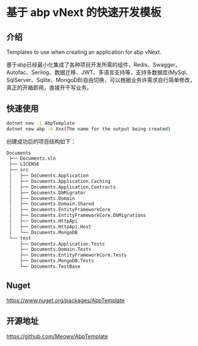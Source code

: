 # 基于 abp vNext 的快速开发模板

## 介绍

Templates to use when creating an application for abp vNext.

基于abp已经最小化集成了各种项目开发所需的组件，Redis、Swagger、Autofac、Serilog、数据迁移、JWT、多语言支持等，支持多数据库(MySql、SqlServer、Sqlite、MongoDB)自由切换，可以根据业务许需求自行简单修改，真正的开箱即用，直接开干写业务。

## 快速使用

```bash
dotnet new -i AbpTemplate
dotnet new abp -n Xxx(The name for the output being created)
```

创建成功后的项目结构如下：

```bash
Documents
 ├── Documents.sln
 ├── LICENSE
 ├── src
 │   ├── Documents.Application
 │   ├── Documents.Application.Caching
 │   ├── Documents.Application.Contracts
 │   ├── Documents.DbMigrator
 │   ├── Documents.Domain
 │   ├── Documents.Domain.Shared
 │   ├── Documents.EntityFrameworkCore
 │   ├── Documents.EntityFrameworkCore.DbMigrations
 │   ├── Documents.HttpApi
 │   ├── Documents.HttpApi.Host
 │   └── Documents.MongoDB
 └── test
     ├── Documents.Application.Tests
     ├── Documents.Domain.Tests
     ├── Documents.EntityFrameworkCore.Tests
     ├── Documents.MongoDB.Tests
     └── Documents.TestBase
```

## Nuget

<https://www.nuget.org/packages/AbpTemplate>

## 开源地址

<https://github.com/Meowv/AbpTemplate>

